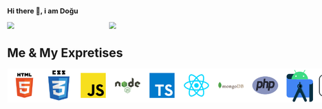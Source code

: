 ### Hi there 👋, i am Doğu
<div style="display:flex">
  <img align="left" onclick="return false;" width="47%" style="pointer-events:none;cursor: not-allowed;" disabled src="https://github-readme-stats.vercel.app/api/top-langs/?username=doguozgen" /> 
  <img align="left" onclick="return false;" width="48%" style="pointer-events:none;cursor: not-allowed;" disabled src="https://github-readme-stats.vercel.app/api?username=doguozgen&show_icons=true&theme=radical" /> 
</div>

<div style="display:flex;overflow:auto">
  <h1 style="border:none">Me & My Expretises</h1>
</div>

<div style="display:flex">
  <img style="width:5rem;height:5rem" src="https://raw.githubusercontent.com/doguozgen/doguozgen/fafa3792eb3cd2712ff5fc347e19f1308c0c2529/html.svg">
  <img style="width:5rem;height:5rem" src="https://raw.githubusercontent.com/doguozgen/doguozgen/main/css.png">
  <img style="width:5rem;height:5rem" src="https://raw.githubusercontent.com/doguozgen/doguozgen/fafa3792eb3cd2712ff5fc347e19f1308c0c2529/javascript.svg">
  <img style="width:5rem;height:5rem" src="https://raw.githubusercontent.com/doguozgen/doguozgen/fafa3792eb3cd2712ff5fc347e19f1308c0c2529/nodejs.svg">
  <img style="width:5rem;height:5rem" src="https://raw.githubusercontent.com/doguozgen/doguozgen/aa68dfa8147194e25f34923ae34827b5b0f8cc80/typescript.svg">
  <img style="width:5rem;height:5rem" src="https://raw.githubusercontent.com/doguozgen/doguozgen/aa68dfa8147194e25f34923ae34827b5b0f8cc80/react.svg">
  <img style="width:5rem;height:5rem" src="https://raw.githubusercontent.com/doguozgen/doguozgen/fafa3792eb3cd2712ff5fc347e19f1308c0c2529/mongodb.svg">
  <img style="width:5rem;height:5rem" src="https://raw.githubusercontent.com/doguozgen/doguozgen/main/php.png">
  <img style="width:5rem;height:5rem" src="https://raw.githubusercontent.com/doguozgen/doguozgen/fafa3792eb3cd2712ff5fc347e19f1308c0c2529/android-studio.svg">
  <img style="width:5rem;height:5rem" src="https://raw.githubusercontent.com/doguozgen/doguozgen/fafa3792eb3cd2712ff5fc347e19f1308c0c2529/bash.svg">
  <img style="width:5rem;height:5rem" src="https://raw.githubusercontent.com/doguozgen/doguozgen/fafa3792eb3cd2712ff5fc347e19f1308c0c2529/firebase.svg">
  <img style="width:5rem;height:5rem" src="https://raw.githubusercontent.com/doguozgen/doguozgen/fafa3792eb3cd2712ff5fc347e19f1308c0c2529/laravel.svg">
  <img style="width:5rem;height:5rem" src="https://raw.githubusercontent.com/doguozgen/doguozgen/fafa3792eb3cd2712ff5fc347e19f1308c0c2529/mysql.svg">
  <img style="width:5rem;height:5rem" src="https://raw.githubusercontent.com/doguozgen/doguozgen/main/cpp.png">
  <img style="width:5rem;height:5rem" src="https://raw.githubusercontent.com/doguozgen/doguozgen/aa68dfa8147194e25f34923ae34827b5b0f8cc80/vscode.svg">
  <img style="width:5rem;height:5rem" src="https://raw.githubusercontent.com/doguozgen/doguozgen/aa68dfa8147194e25f34923ae34827b5b0f8cc80/redis.svg">
  <img style="width:5rem;height:5rem" src="https://raw.githubusercontent.com/doguozgen/doguozgen/dc76c13e85bb1bbd4d6892524c288b6d5ec67dc1/xampp.svg">
  <img style="width:5rem;height:5rem" src="https://raw.githubusercontent.com/doguozgen/doguozgen/dc76c13e85bb1bbd4d6892524c288b6d5ec67dc1/linux.svg">
</div>
